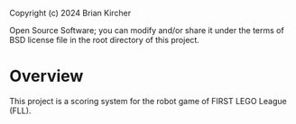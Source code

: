 Copyright (c) 2024 Brian Kircher

Open Source Software; you can modify and/or share it under the terms of BSD
license file in the root directory of this project.


# Overview

This project is a scoring system for the robot game of FIRST LEGO League (FLL).